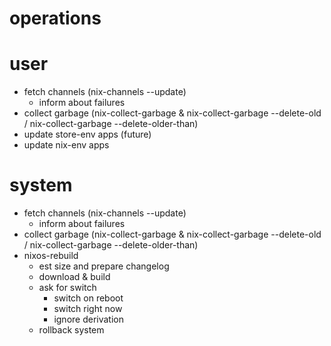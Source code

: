 # operations

# user

- fetch channels (nix-channels --update)
  - inform about failures
- collect garbage (nix-collect-garbage & nix-collect-garbage --delete-old / nix-collect-garbage --delete-older-than)
- update store-env apps (future)
- update nix-env apps

# system

- fetch channels (nix-channels --update)
  - inform about failures
- collect garbage (nix-collect-garbage & nix-collect-garbage --delete-old / nix-collect-garbage --delete-older-than)
- nixos-rebuild
  - est size and prepare changelog
  - download & build
  - ask for switch
    - switch on reboot
    - switch right now
    - ignore derivation
  - rollback system
